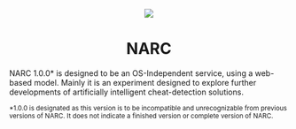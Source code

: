 <p align="center">
<img src='https://imgur.com/P5Ay30H.png?1'>
</p>

<h1 align='center'>NARC</h1>

NARC 1.0.0* is designed to be an OS-Independent service, using a web-based model. Mainly it is an experiment designed to 
explore further developments of artificially intelligent cheat-detection solutions.

<sub>*1.0.0 is designated as this version is to be incompatible and unrecognizable from previous versions of NARC.
It does not indicate a finished version or complete version of NARC.</sub>

